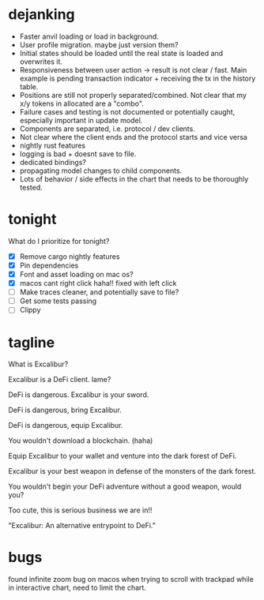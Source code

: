 # dejanking

- Faster anvil loading or load in background.
- User profile migration. maybe just version them?
- Initial states should be loaded until the real state is loaded and overwrites it.
- Responsiveness between user action -> result is not clear / fast. Main example is pending transaction indicator + receiving the tx in the history table.
- Positions are still not properly separated/combined. Not clear that my x/y tokens in allocated are a "combo".
- Failure cases and testing is not documented or potentially caught, especially important in update model.
- Components are separated, i.e. protocol / dev clients.
- Not clear where the client ends and the protocol starts and vice versa
- nightly rust features
- logging is bad + doesnt save to file.
- dedicated bindings?
- propagating model changes to child components.
- Lots of behavior / side effects in the chart that needs to be thoroughly tested.


# tonight

What do I prioritize for tonight?

- [x] Remove cargo nightly features
- [x] Pin dependencies
- [x] Font and asset loading on mac os?
- [x] macos cant right click haha!! fixed with left click
- [ ] Make traces cleaner, and potentially save to file?
- [ ] Get some tests passing
- [ ] Clippy

# tagline

What is Excalibur?

Excalibur is a DeFi client. lame?

DeFi is dangerous. Excalibur is your sword.

DeFi is dangerous, bring Excalibur.

DeFi is dangerous, equip Excalibur.

You wouldn't download a blockchain. (haha)

Equip Excalibur to your wallet and venture into the dark forest of DeFi.

Excalibur is your best weapon in defense of the monsters of the dark forest.

You wouldn't begin your DeFi adventure without a good weapon, would you?

Too cute, this is serious business we are in!!

"Excalibur: An alternative entrypoint to DeFi."


# bugs

found infinite zoom bug on macos when trying to scroll with trackpad while in interactive chart, need to limit the chart.